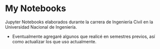 # My Notebooks
Jupyter Notebooks elaborados durante la carrera de Ingeniería Civil en la Universidad Nacional de Ingeniería.

* Eventualmente agregaré algunos que realicé en semestres previos, así como actualizar los que uso actualmente.